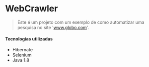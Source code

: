# WebCrawler

>Este é um projeto com um exemplo de como automatizar
> uma pesquisa no site 'www.globo.com'.

#### Tecnologias utilizadas
<ul>
  <li>Hibernate</li>
  <li>Selenium</li>
  <li>Java 1.8</li>
</ul>